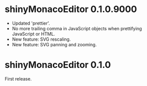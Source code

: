 # shinyMonacoEditor 0.1.0.9000

* Updated 'prettier'.
* No more trailing comma in JavaScript objects when prettifying JavaScript or HTML.
* New feature: SVG rescaling. 
* New feature: SVG panning and zooming.



# shinyMonacoEditor 0.1.0

First release.
